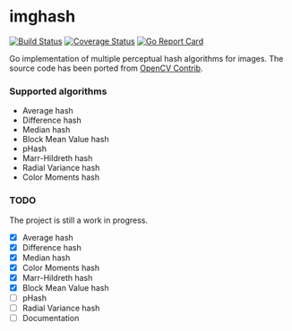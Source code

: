 # imghash

[![Build Status](https://github.com/ajdnik/imghash/workflows/tests-and-coverage/badge.svg "GitHub Actions status")](https://github.com/ajdnik/imghash/actions?query=workflow%3Atests-and-coverage)
[![Coverage Status](https://coveralls.io/repos/github/ajdnik/imghash/badge.svg?branch=master)](https://coveralls.io/github/ajdnik/imghash?branch=master)
[![Go Report Card](https://goreportcard.com/badge/github.com/ajdnik/imghash)](https://goreportcard.com/report/github.com/ajdnik/imghash)

Go implementation of multiple perceptual hash algorithms for images. The source code has been ported from [OpenCV Contrib](https://github.com/opencv/opencv_contrib).

### Supported algorithms

- Average hash
- Difference hash
- Median hash
- Block Mean Value hash
- pHash
- Marr-Hildreth hash
- Radial Variance hash
- Color Moments hash

### TODO

The project is still a work in progress. 

- [x] Average hash
- [x] Difference hash
- [x] Median hash
- [x] Color Moments hash
- [x] Marr-Hildreth hash
- [x] Block Mean Value hash
- [ ] pHash
- [ ] Radial Variance hash
- [ ] Documentation
